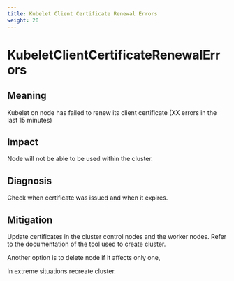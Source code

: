 ```yaml
---
title: Kubelet Client Certificate Renewal Errors
weight: 20
---
```


# KubeletClientCertificateRenewalErrors

## Meaning

Kubelet on node  has failed to renew its client certificate (XX errors in the last 15 minutes)

## Impact

Node will not be able to be used within the cluster.

## Diagnosis

Check when certificate was issued and when it expires.

## Mitigation

Update certificates in the cluster control nodes and the worker nodes.
Refer to the documentation of the tool used to create cluster.

Another option is to delete node if it affects only one,

In extreme situations recreate cluster.
